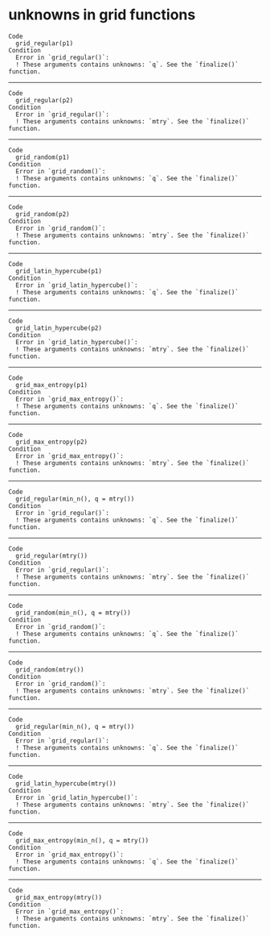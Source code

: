 # unknowns in grid functions

    Code
      grid_regular(p1)
    Condition
      Error in `grid_regular()`:
      ! These arguments contains unknowns: `q`. See the `finalize()` function.

---

    Code
      grid_regular(p2)
    Condition
      Error in `grid_regular()`:
      ! These arguments contains unknowns: `mtry`. See the `finalize()` function.

---

    Code
      grid_random(p1)
    Condition
      Error in `grid_random()`:
      ! These arguments contains unknowns: `q`. See the `finalize()` function.

---

    Code
      grid_random(p2)
    Condition
      Error in `grid_random()`:
      ! These arguments contains unknowns: `mtry`. See the `finalize()` function.

---

    Code
      grid_latin_hypercube(p1)
    Condition
      Error in `grid_latin_hypercube()`:
      ! These arguments contains unknowns: `q`. See the `finalize()` function.

---

    Code
      grid_latin_hypercube(p2)
    Condition
      Error in `grid_latin_hypercube()`:
      ! These arguments contains unknowns: `mtry`. See the `finalize()` function.

---

    Code
      grid_max_entropy(p1)
    Condition
      Error in `grid_max_entropy()`:
      ! These arguments contains unknowns: `q`. See the `finalize()` function.

---

    Code
      grid_max_entropy(p2)
    Condition
      Error in `grid_max_entropy()`:
      ! These arguments contains unknowns: `mtry`. See the `finalize()` function.

---

    Code
      grid_regular(min_n(), q = mtry())
    Condition
      Error in `grid_regular()`:
      ! These arguments contains unknowns: `q`. See the `finalize()` function.

---

    Code
      grid_regular(mtry())
    Condition
      Error in `grid_regular()`:
      ! These arguments contains unknowns: `mtry`. See the `finalize()` function.

---

    Code
      grid_random(min_n(), q = mtry())
    Condition
      Error in `grid_random()`:
      ! These arguments contains unknowns: `q`. See the `finalize()` function.

---

    Code
      grid_random(mtry())
    Condition
      Error in `grid_random()`:
      ! These arguments contains unknowns: `mtry`. See the `finalize()` function.

---

    Code
      grid_regular(min_n(), q = mtry())
    Condition
      Error in `grid_regular()`:
      ! These arguments contains unknowns: `q`. See the `finalize()` function.

---

    Code
      grid_latin_hypercube(mtry())
    Condition
      Error in `grid_latin_hypercube()`:
      ! These arguments contains unknowns: `mtry`. See the `finalize()` function.

---

    Code
      grid_max_entropy(min_n(), q = mtry())
    Condition
      Error in `grid_max_entropy()`:
      ! These arguments contains unknowns: `q`. See the `finalize()` function.

---

    Code
      grid_max_entropy(mtry())
    Condition
      Error in `grid_max_entropy()`:
      ! These arguments contains unknowns: `mtry`. See the `finalize()` function.

